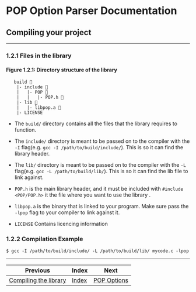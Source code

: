 # POP Option Parser Documentation

## Compiling your project
---

### 1.2.1 Files in the library

#### **Figure 1.2.1: Directory structure of the library**


```
   build 📂
    |- include 📂
    |   |- POP 📂
    |   |   |- POP.h 📃
    |- lib 📂
    |   |- libpop.a 📕
    |- LICENSE
```

 - The `build/` directory contains all the files that the library requires to function.

 - The `include/` directory is meant to be passed on to the compiler with the `-I` flag(e.g. `gcc -I /path/to/build/include/`). This is so it can find the library header.

 - The `lib/` directory is meant to be passed on to the compiler with the `-L` flag(e.g. `gcc -L /path/to/build/lib/`). This is so it can find the lib file to link against.

 - `POP.h` is the main library header, and it must be included with `#include <POP/POP.h>` it the file where you want to use the library .

 - `libpop.a` is the binary that is linked to your program. Make sure pass the `-lpop` flag to your compiler to link against it.

 - `LICENSE` Contains licencing information

### 1.2.2 Compilation Example

	$ gcc -I /path/to/build/include/ -L /path/to/build/lib/ mycode.c -lpop
---

Previous	                                                    | Index                  | Next
--------------------------------------------------------------- | ---------------------- | ------------------------
[Compiling the library](./1.1_Compiling_the_library.md)         | [Index](../README.md)  | [POP Options](../2.Options/2.1_POP_options.md)
